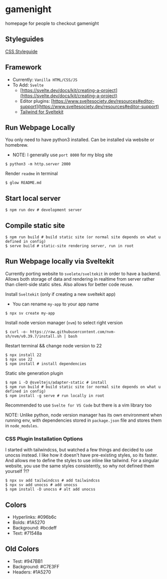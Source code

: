 # gamenight
homepage for people to checkout gamenight

## Styleguides

[CSS Styleguide](https://developer.mozilla.org/en-US/docs/MDN/Writing_guidelines/Code_style_guide/CSS)


## Framework

- Currently: `Vanilla HTML/CSS/JS`
- To Add: `Svelte`
    - [https://svelte.dev/docs/kit/creating-a-project](https://svelte.dev/docs/kit/creating-a-project)
    - Editor plugins: [https://www.sveltesociety.dev/resources#editor-support](https://www.sveltesociety.dev/resources#editor-support)
    - [Tailwind for Sveltekit](https://tailwindcss.com/docs/installation/framework-guides/sveltekit)

## Run Webpage Locally

You only need to have python3 installed. Can be installed via website or homebrew.
- NOTE: I generally use `port 8000` for my blog site

```
$ python3 -m http.server 2000
```

Render `readme` in terminal

```
$ glow README.md
```

## Start local server

```
$ npm run dev # development server
```

## Compile static site
```
$ npm run build # build static site (or normal site depends on what u defined in config)
$ serve build # static-site rendering server, run in root
```

## Run Webpage locally via Sveltekit

Currently porting website to `svelete/sveltekit` in order to have a backend. Allows both storage of data and rendering in realtime from server rather than client-side static sites. Also allows for better code reuse.

Install `Sveltekit` (only if creating a new sveltekit app)
- You can rename `my-app` to your app name

```
$ npx sv create my-app
```

Install node version manager (`nvm`) to select right version

```
$ curl -o- https://raw.githubusercontent.com/nvm-sh/nvm/v0.39.7/install.sh | bash
```

Restart terminal && change node version to 22

```
$ npx install 22
$ npx use 22
$ npm install # install dependencies
```

Static site generation plugin
```
$ npm i -D @sveltejs/adapter-static # install
$ npm run build # build static site (or normal site depends on what u defined in config)
$ npm install -g serve # run locally in root
```

Recommended to use `Svelte for VS Code` but there is a vim library too

NOTE: Unlike python, node version manager has its own environment when running env, with dependencies stored in `package.json` file and stores them in `node_modules`.

### CSS Plugin Installation Options

I started with tailwindcss, but watched a few things and decided to use unocss instead. I like how it doesn't have pre-existing styles, so its faster. And allows me to define the styles to use inline like tailwind. For a singular website, you use the same styles consistently, so why not defined them yourself ?!?
```
$ npx sv add tailwindcss # add tailwindcss
$ npx sv add unocss # add unocss
$ npm install -D unocss # alt add unocss
```

## Colors

- Hyperlinks: #096b6c
- Bolds: #1A5270
- Background: #bcdeff
- Text: #71548a

## Old Colors 

- Test: #947BB1
- Background: #C7E3FF
- Headers: #1A5270
